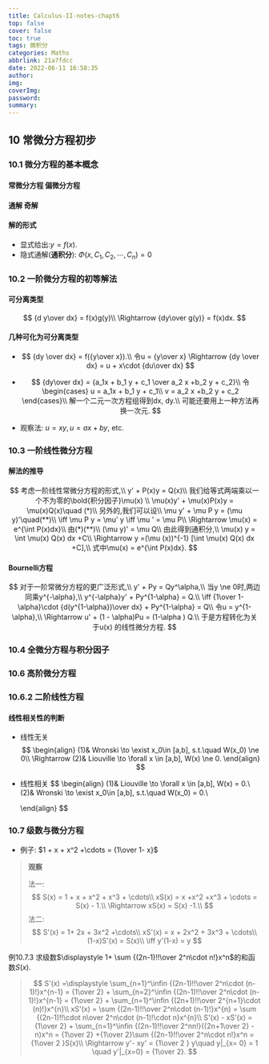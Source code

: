 ```yaml
---
title: Calculus-II-notes-chapt6
top: false
cover: false
toc: true
tags: 微积分
categories: Maths
abbrlink: 21a7fdcc
date: 2022-06-11 16:58:35
author:
img:
coverImg:
password:
summary:
---
```


## 10 常微分方程初步

### 10.1 微分方程的基本概念

#### 常微分方程 偏微分方程

#### 通解 奇解

#### 解的形式

- 显式给出:$y = f(x)$.
- 隐式通解(**通积分**): $\Phi(x, C_1,C_2, \cdots, C_n) = 0$

### 10.2 一阶微分方程的初等解法

#### 可分离类型

$$
{d y\over dx} = f(x)g(y)\\
\Rightarrow {dy\over g(y)} = f(x)dx.
$$

#### 几种可化为可分离类型

- $$
  {dy \over dx} = f({y\over x}).\\
  令u = {y\over x} \Rightarrow {dy \over dx} = u + x\cdot {du\over dx}
  $$

- $$
  {dy\over dx} = {a_1x + b_1 y + c_1 \over a_2 x +b_2 y + c_2}\\
  令\begin{cases} u = a_1x + b_1 y + c_1\\
  v = a_2 x +b_2 y + c_2
  \end{cases}\\
  解一个二元一次方程组得到dx, dy.\\
  可能还要用上一种方法再换一次元.
  $$

- 观察法: $u = xy, u = ax + by$, etc.

### 10.3 一阶线性微分方程

#### 解法的推导

$$
考虑一阶线性常微分方程的形式,\\
y' + P(x)y = Q(x)\\
我们给等式两端乘以一个不为零的\bold{积分因子}\mu(x) \\
\mu(x)y' + \mu(x)P(x)y = \mu(x)Q(x)\quad (*)\\
另外的,我们可以设\\
\mu y' + \mu P y =  (\mu y)'\quad(**)\\
\iff \mu P y = \mu' y \iff \mu ' = \mu P\\
\Rightarrow \mu(x) = e^{\int P(x)dx}\\
由(*)(**)\\
(\mu y)' = \mu Q\\
由此得到通积分,\\
\mu(x) y = \int \mu(x) Q(x) dx +C\\
\Rightarrow y =(\mu (x))^{-1} [\int \mu(x) Q(x) dx +C],\\
式中\mu(x) = e^{\int P(x)dx}.
$$



#### Bournelli方程

$$
对于一阶常微分方程的更广泛形式,\\
y' + Py = Qy^\alpha,\\
当y \ne 0时,两边同乘y^{-\alpha},\\
y^{-\alpha}y' + Py^{1-\alpha} = Q.\\
\iff {1\over 1- \alpha}\cdot {d(y^{1-\alpha})\over dx} +  Py^{1-\alpha} = Q\\
令u = y^{1-\alpha},\\
\Rightarrow u' + (1 - \alpha)Pu = (1-\alpha ) Q.\\
于是方程转化为关于u(x) 的线性微分方程.
$$















### 10.4 全微分方程与积分因子

### 10.6 高阶微分方程

### 10.6.2 二阶线性方程

#### 线性相关性的判断

- 线性无关
  $$
  \begin{align}
  (1)& Wronski \to \exist x_0\in [a,b], s.t.\quad W(x_0) \ne 0\\
  \Rightarrow (2)& Liouville \to \forall x \in [a,b], W(x) \ne 0.
  \end{align}
  $$

- 线性相关
  $$
  \begin{align}
  (1)& Liouville \to \forall x \in [a,b], W(x) = 0.\\
  (2)& Wronski \to \exist x_0\in [a,b], s.t.\quad W(x_0) = 0.\\
  
  \end{align}
  $$

### 10.7 级数与微分方程

- 例子: $1 + x + x^2 +\cdots =  {1\over 1- x}$

> **观察**
>
> 法一: 
> $$
> S(x) = 1 + x + x^2 + x^3 + \cdots\\
> xS(x) = x +x^2 +x^3 + \cdots =  S(x) -  1.\\
> \Rightarrow xS(x) = S(x) -1.\\
> $$
> 法二:
> $$
> S'(x) = 1+ 2x + 3x^2 +\cdots\\
> xS'(x) =  x + 2x^2 + 3x^3 + \cdots\\
> (1-x)S'(x) = S(x)\\
> \iff y'(1-x) = y
> $$

例10.7.3 求级数$\displaystyle 1+ \sum {(2n-1)!!\over 2^n\cdot n!}x^n$的和函数$S(x)$.

> $$
> S'(x) =\displaystyle  \sum_{n=1}^\infin {(2n-1)!!\over 2^n\cdot (n-1)!}x^{n-1}  = {1\over 2} + \sum_{n=2}^\infin {(2n-1)!!\over 2^n\cdot (n-1)!}x^{n-1} = {1\over 2} + \sum_{n=1}^\infin {(2n+1)!!\over 2^{n+1}\cdot (n)!}x^{n}\\
> xS'(x) = \sum {(2n-1)!!\over 2^n\cdot (n-1)!}x^{n} = \sum {(2n-1)!!\cdot n\over 2^n\cdot (n-1)!\cdot n}x^{n}\\
> S'(x) - xS'(x) = {1\over 2} + \sum_{n=1}^\infin {(2n-1)!!\over 2^nn!}({2n+1\over 2} -n)x^n  = {1\over 2} +{1\over 2}\sum {(2n-1)!!\over 2^n\cdot n!}x^n = {1\over 2 }S(x)\\
> \Rightarrow y'- xy' = {1\over 2 } y\quad y|_{x= 0} = 1 \quad y'|_{x=0} = {1\over 2}.
> $$
>
> 

